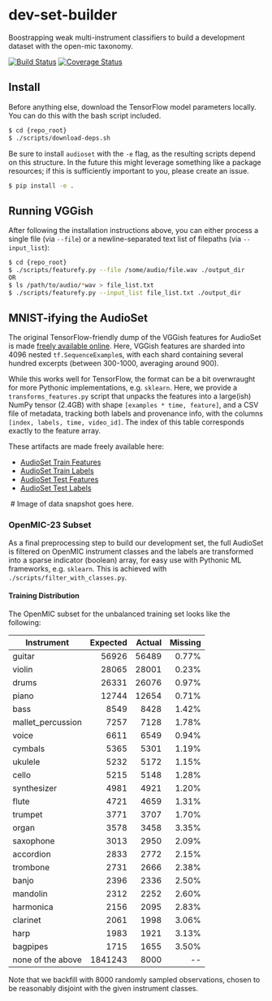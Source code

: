 # dev-set-builder
Boostrapping weak multi-instrument classifiers to build a development dataset with the open-mic taxonomy.

[![Build Status](https://travis-ci.org/cosmir/dev-set-builder.svg?branch=master)](https://travis-ci.org/cosmir/dev-set-builder)
[![Coverage Status](https://coveralls.io/repos/github/cosmir/dev-set-builder/badge.svg?branch=master)](https://coveralls.io/github/cosmir/dev-set-builder?branch=master)

## Install

Before anything else, download the TensorFlow model parameters locally. You can do this with the bash script included.

```bash
$ cd {repo_root}
$ ./scripts/download-deps.sh
```

Be sure to install `audioset` with the `-e` flag, as the resulting scripts depend on this structure. In the future this might leverage something like a package resources; if this is sufficiently important to you, please create an issue.

```bash
$ pip install -e .
```

## Running VGGish

After following the installation instructions above, you can either process a single file (via `--file`) or a newline-separated text list of filepaths (via `--input_list`):

```bash
$ cd {repo_root}
$ ./scripts/featurefy.py --file /some/audio/file.wav ./output_dir
OR
$ ls /path/to/audio/*wav > file_list.txt
$ ./scripts/featurefy.py --input_list file_list.txt ./output_dir
```

## MNIST-ifying the AudioSet

The original TensorFlow-friendly dump of the VGGish features for AudioSet is made [freely available online](https://research.google.com/audioset/download.html). Here, VGGish features are sharded into 4096 nested `tf.SequenceExample`s, with each shard containing several hundred excerpts (between 300-1000, averaging around 900).

While this works well for TensorFlow, the format can be a bit overwraught for more Pythonic implementations, e.g. `sklearn`. Here, we provide a `transforms_features.py` script that unpacks the features into a large(ish) NumPy tensor (2.4GB) with shape `[examples * time, feature]`, and a CSV file of metadata, tracking both labels and provenance info, with the columns `[index, labels, time, video_id]`. The index of this table corresponds exactly to the feature array.

These artifacts are made freely available here:

* [AudioSet Train Features]()
* [AudioSet Train Labels]()
* [AudioSet Test Features]()
* [AudioSet Test Labels]()

![]()  # Image of data snapshot goes here.

### OpenMIC-23 Subset

As a final preprocessing step to build our development set, the full AudioSet is filtered on OpenMIC instrument classes and the labels are transformed into a sparse indicator (boolean) array, for easy use with Pythonic ML frameworks, e.g. `sklearn`. This is achieved with `./scripts/filter_with_classes.py`.

#### Training Distribution

The OpenMIC subset for the unbalanced training set looks like the following:

| Instrument           | Expected | Actual   | Missing |
| -------------------- | --------:| --------:| -------:|
| guitar               |    56926 |    56489 |   0.77% |
| violin               |    28065 |    28001 |   0.23% |
| drums                |    26331 |    26076 |   0.97% |
| piano                |    12744 |    12654 |   0.71% |
| bass                 |     8549 |     8428 |   1.42% |
| mallet_percussion    |     7257 |     7128 |   1.78% |
| voice                |     6611 |     6549 |   0.94% |
| cymbals              |     5365 |     5301 |   1.19% |
| ukulele              |     5232 |     5172 |   1.15% |
| cello                |     5215 |     5148 |   1.28% |
| synthesizer          |     4981 |     4921 |   1.20% |
| flute                |     4721 |     4659 |   1.31% |
| trumpet              |     3771 |     3707 |   1.70% |
| organ                |     3578 |     3458 |   3.35% |
| saxophone            |     3013 |     2950 |   2.09% |
| accordion            |     2833 |     2772 |   2.15% |
| trombone             |     2731 |     2666 |   2.38% |
| banjo                |     2396 |     2336 |   2.50% |
| mandolin             |     2312 |     2252 |   2.60% |
| harmonica            |     2156 |     2095 |   2.83% |
| clarinet             |     2061 |     1998 |   3.06% |
| harp                 |     1983 |     1921 |   3.13% |
| bagpipes             |     1715 |     1655 |   3.50% |
| none of the above    |  1841243 |     8000 |    --   |

Note that we backfill with 8000 randomly sampled observations, chosen to be reasonably disjoint with the given instrument classes.
